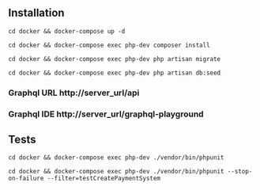 ## Installation

`cd docker && docker-compose up -d`

`cd docker && docker-compose exec php-dev composer install`

`cd docker && docker-compose exec php-dev php artisan migrate`

`cd docker && docker-compose exec php-dev php artisan db:seed`

### Graphql URL http://server_url/api
### Graphql IDE http://server_url/graphql-playground

## Tests

`cd docker && docker-compose exec php-dev ./vendor/bin/phpunit`

`cd docker && docker-compose exec php-dev ./vendor/bin/phpunit --stop-on-failure --filter=testCreatePaymentSystem`

